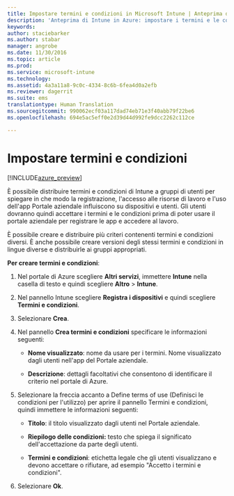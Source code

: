 ```yaml
---
title: Impostare termini e condizioni in Microsoft Intune | Anteprima di Intune in Azure | Documentazione Microsoft
description: 'Anteprima di Intune in Azure: impostare i termini e le condizioni che gli utenti visualizzano nel portale aziendale di Intune. '
keywords: 
author: staciebarker
ms.author: stabar
manager: angrobe
ms.date: 11/30/2016
ms.topic: article
ms.prod: 
ms.service: microsoft-intune
ms.technology: 
ms.assetid: 4a3a11a8-9c0c-4334-8c6b-6fea4d0a2efb
ms.reviewer: dagerrit
ms.suite: ems
translationtype: Human Translation
ms.sourcegitcommit: 990062ecf03a117dad74eb71e3f40abb79f22be6
ms.openlocfilehash: 694e5ac5eff0e2d39d44d992fe9dcc2262c112ce

---
```


# <a name="set-terms-and-conditions"></a>Impostare termini e condizioni 

[!INCLUDE[azure_preview](../includes/azure_preview.md)]

È possibile distribuire termini e condizioni di Intune a gruppi di utenti per spiegare in che modo la registrazione, l'accesso alle risorse di lavoro e l'uso dell'app Portale aziendale influiscono su dispositivi e utenti. Gli utenti dovranno quindi accettare i termini e le condizioni prima di poter usare il portale aziendale per registrare le app e accedere al lavoro.

È possibile creare e distribuire più criteri contenenti termini e condizioni diversi. È anche possibile creare versioni degli stessi termini e condizioni in lingue diverse e distribuirle ai gruppi appropriati.

**Per creare termini e condizioni**:

1. Nel portale di Azure scegliere **Altri servizi**, immettere **Intune** nella casella di testo e quindi scegliere **Altro** > **Intune**.

2. Nel pannello Intune scegliere **Registra i dispositivi** e quindi scegliere **Termini e condizioni**.

3. Selezionare **Crea**.

4. Nel pannello **Crea termini e condizioni** specificare le informazioni seguenti:

   - **Nome visualizzato**: nome da usare per i termini. Nome visualizzato dagli utenti nell'app del Portale aziendale.

   - **Descrizione**: dettagli facoltativi che consentono di identificare il criterio nel portale di Azure.

5. Selezionare la freccia accanto a Define terms of use (Definisci le condizioni per l'utilizzo) per aprire il pannello Termini e condizioni, quindi immettere le informazioni seguenti:

   - **Titolo**: il titolo visualizzato dagli utenti nel Portale aziendale.

   - **Riepilogo delle condizioni:** testo che spiega il significato dell'accettazione da parte degli utenti.

   - **Termini e condizioni**: etichetta legale che gli utenti visualizzano e devono accettare o rifiutare, ad esempio "Accetto i termini e condizioni".

6. Selezionare **Ok**.



<!--HONumber=Feb17_HO1-->


